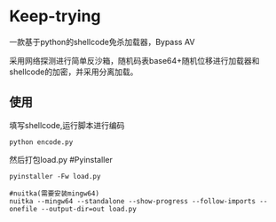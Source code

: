 # Keep-trying
一款基于python的shellcode免杀加载器，Bypass AV

采用网络探测进行简单反沙箱，随机码表base64+随机位移进行加载器和shellcode的加密，并采用分离加载。

## 使用

填写shellcode,运行脚本进行编码

```
python encode.py
```



然后打包load.py
#Pyinstaller
```
pyinstaller -Fw load.py
```
```
#nuitka(需要安装mingw64)
nuitka --mingw64 --standalone --show-progress --follow-imports --onefile --output-dir=out load.py

```
